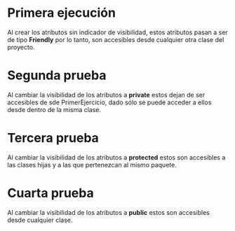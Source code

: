 # Primera ejecución
Al crear los atributos sin indicador de visibilidad, estos atributos
pasan a ser de tipo **Friendly** por lo tanto, son accesibles desde
cualquier otra clase del proyecto.


# Segunda prueba
Al cambiar la visibilidad de los atributos a **private** estos dejan
de ser accesibles de sde PrimerEjercicio, dado sólo se puede acceder 
a ellos desde dentro de la misma clase.

# Tercera prueba 
Al cambiar la visibilidad de los atributos a **protected** estos son
accesibles a las clases hijas y a las que pertenezcan al mismo paquete.

# Cuarta prueba
Al cambiar la visibilidad de los atributos a **public** estos
son accesibles desde cualquier clase.
